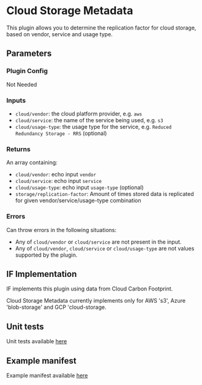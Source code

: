 # Cloud Storage Metadata

This plugin allows you to determine the replication factor for cloud storage, based on vendor, service and usage type.

## Parameters

### Plugin Config

Not Needed

### Inputs

- `cloud/vendor`: the cloud platform provider, e.g. `aws`
- `cloud/service`: the name of the service being used, e.g. `s3`
- `cloud/usage-type`: the usage type for the service, e.g. `Reduced Redundancy Storage - RRS` (optional)

### Returns

An array containing:

- `cloud/vendor`: echo input `vendor`
- `cloud/service`: echo input `service`
- `cloud/usage-type`: echo input `usage-type` (optional)
- `storage/replication-factor`: Amount of times stored data is replicated for given vendor/service/usage-type combination

### Errors

Can throw errors in the following situations:

- Any of `cloud/vendor` or `cloud/service` are not present in the input.
- Any of `cloud/vendor`, `cloud/service` or `cloud/usage-type` are not values supported by the plugin.

## IF Implementation

IF implements this plugin using data from Cloud Carbon Footprint.

Cloud Storage Metadata currently implements only for AWS 's3', Azure 'blob-storage' and GCP 'cloud-storage.

## Unit tests

Unit tests available [here](../../__tests__/unit/lib/cloud-storage-metadata.test.ts)

## Example manifest

Example manifest available [here](../../../examples/cloud-storage-metadata.yml)